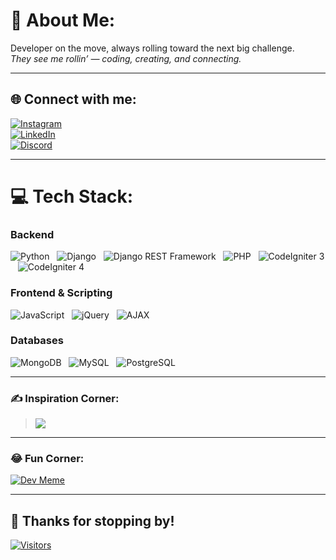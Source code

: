 # 💫 About Me:
Developer on the move, always rolling toward the next big challenge.  
*They see me rollin’ — coding, creating, and connecting.*

---

## 🌐 Connect with me:
[![Instagram](https://img.shields.io/badge/Instagram-%23E4405F.svg?logo=Instagram&logoColor=white)](https://instagram.com/_miunin)  
[![LinkedIn](https://img.shields.io/badge/LinkedIn-%230077B5.svg?logo=linkedin&logoColor=white)](https://linkedin.com/in/nikesh-shrestha-519852289)  
[![Discord](https://img.shields.io/badge/Discord-%235865F2.svg?logo=discord&logoColor=white)](https://discord.gg/PgRkwkeC)

---

# 💻 Tech Stack:

### Backend  
<p align="left">
  <img alt="Python" src="https://img.shields.io/badge/Python-3670A0?style=flat&logo=python&logoColor=ffdd54" />&nbsp;&nbsp;
  <img alt="Django" src="https://img.shields.io/badge/Django-092E20?style=flat&logo=django&logoColor=white" />&nbsp;&nbsp;
  <img alt="Django REST Framework" src="https://img.shields.io/badge/Django_REST-009688?style=flat&logo=django&logoColor=white" />&nbsp;&nbsp;
  <img alt="PHP" src="https://img.shields.io/badge/PHP-%23777BB4.svg?style=flat&logo=php&logoColor=white" />&nbsp;&nbsp;
  <img alt="CodeIgniter 3" src="https://img.shields.io/badge/CodeIgniter%203-E44D26?style=flat&logo=codeigniter&logoColor=white" />&nbsp;&nbsp;
  <img alt="CodeIgniter 4" src="https://img.shields.io/badge/CodeIgniter%204-E44D26?style=flat&logo=codeigniter&logoColor=white" />
</p>

### Frontend & Scripting  
<p align="left">
  <img alt="JavaScript" src="https://img.shields.io/badge/JavaScript-%23323330.svg?style=flat&logo=javascript&logoColor=%23F7DF1E" />&nbsp;&nbsp;
  <img alt="jQuery" src="https://img.shields.io/badge/jQuery-%230769AD.svg?style=flat&logo=jquery&logoColor=white" />&nbsp;&nbsp;
  <img alt="AJAX" src="https://img.shields.io/badge/AJAX-007FFF?style=flat&logo=jquery&logoColor=white" />  
</p>

### Databases  
<p align="left">
  <img alt="MongoDB" src="https://img.shields.io/badge/MongoDB-%234ea94b.svg?style=flat&logo=mongodb&logoColor=white" />&nbsp;&nbsp;
  <img alt="MySQL" src="https://img.shields.io/badge/MySQL-4479A1.svg?style=flat&logo=mysql&logoColor=white" />&nbsp;&nbsp;
  <img alt="PostgreSQL" src="https://img.shields.io/badge/PostgreSQL-%23316192.svg?style=flat&logo=postgresql&logoColor=white" />
</p>

---

### ✍️ Inspiration Corner:  
> ![](https://quotes-github-readme.vercel.app/api?type=horizontal&theme=radical)

---

### 😂 Fun Corner:  
[![Dev Meme](https://dev-humor.vercel.app/api?type=horizontal&theme=monokai)](https://github.com/piyushsuthar/github-readme-quotes)

---

## 👋 Thanks for stopping by!
[![Visitors](https://hitscounter.dev/api/hit?url=https%3A%2F%2Fgithub.com%2FNik-doid&label=Visitors&color=0d6efd&icon=eye&style=flat)](https://github.com/Nik-doid)


